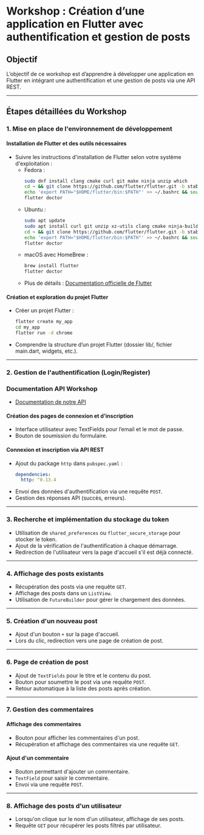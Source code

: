 # Workshop : Création d’une application en Flutter avec authentification et gestion de posts

## Objectif
L’objectif de ce workshop est d’apprendre à développer une application en Flutter en intégrant une authentification et une gestion de posts via une API REST.

---

## Étapes détaillées du Workshop

### **1. Mise en place de l'environnement de développement**

#### **Installation de Flutter et des outils nécessaires**
- Suivre les instructions d'installation de Flutter selon votre système d'exploitation :
  - Fedora :
    ```sh
    sudo dnf install clang cmake curl git make ninja unzip which
    cd ~ && git clone https://github.com/flutter/flutter.git -b stable
    echo 'export PATH="$HOME/flutter/bin:$PATH"' >> ~/.bashrc && source ~/.bashrc
    flutter doctor
    ```
  - Ubuntu :
    ```sh
    sudo apt update
    sudo apt install curl git unzip xz-utils clang cmake ninja-build pkg-config libgtk-3-dev
    cd ~ && git clone https://github.com/flutter/flutter.git -b stable
    echo 'export PATH="$HOME/flutter/bin:$PATH"' >> ~/.bashrc && source ~/.bashrc
    flutter doctor
    ```
  - macOS avec HomeBrew :
    ```sh
    brew install flutter
    flutter doctor
    ```
  - Plus de détails : [Documentation officielle de Flutter](https://flutter.dev/docs/get-started/install)

#### **Création et exploration du projet Flutter**
- Créer un projet Flutter :
  ```sh
  flutter create my_app
  cd my_app
  flutter run -d chrome
  ```
- Comprendre la structure d’un projet Flutter (dossier lib/, fichier main.dart, widgets, etc.).

---

### **2. Gestion de l'authentification (Login/Register)**

### **Documentation API Workshop**
  - [Documentation de notre API](https://elisepipet.github.io/WorkshopFlutterSwagger/)

#### **Création des pages de connexion et d'inscription**
- Interface utilisateur avec TextFields pour l’email et le mot de passe.
- Bouton de soumission du formulaire.

#### **Connexion et inscription via API REST**
- Ajout du package `http` dans `pubspec.yaml` :
  ```yaml
  dependencies:
    http: ^0.13.4
  ```
- Envoi des données d'authentification via une requête `POST`.
- Gestion des réponses API (succès, erreurs).

---

### **3. Recherche et implémentation du stockage du token**

- Utilisation de `shared_preferences` ou `flutter_secure_storage` pour stocker le token.
- Ajout de la vérification de l'authentification à chaque démarrage.
- Redirection de l'utilisateur vers la page d'accueil s'il est déjà connecté.

---

### **4. Affichage des posts existants**

- Récupération des posts via une requête `GET`.
- Affichage des posts dans un `ListView`.
- Utilisation de `FutureBuilder` pour gérer le chargement des données.

---

### **5. Création d'un nouveau post**

- Ajout d'un bouton `+` sur la page d'accueil.
- Lors du clic, redirection vers une page de création de post.

---

### **6. Page de création de post**

- Ajout de `TextFields` pour le titre et le contenu du post.
- Bouton pour soumettre le post via une requête `POST`.
- Retour automatique à la liste des posts après création.

---

### **7. Gestion des commentaires**

#### **Affichage des commentaires**
- Bouton pour afficher les commentaires d'un post.
- Récupération et affichage des commentaires via une requête `GET`.

#### **Ajout d'un commentaire**
- Bouton permettant d'ajouter un commentaire.
- `TextField` pour saisir le commentaire.
- Envoi via une requête `POST`.

---

### **8. Affichage des posts d'un utilisateur**

- Lorsqu'on clique sur le nom d'un utilisateur, affichage de ses posts.
- Requête `GET` pour récupérer les posts filtrés par utilisateur.
